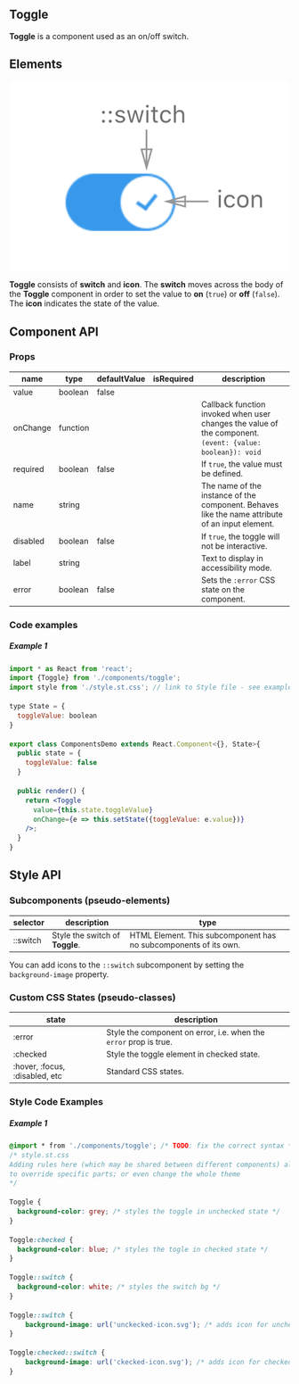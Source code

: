 ## Toggle

**Toggle** is a component used as an on/off switch.

## Elements

![elements](./assets/elements.png)

**Toggle** consists of **switch** and **icon**. The **switch** moves across the body of the **Toggle** component in order to set the value to **on** (`true`) or **off** (`false`). The **icon** indicates the state of the value.

## Component API

### Props

| name     | type   | defaultValue | isRequired | description                              |
| -------- | ------ | ------------ | :--------- | ---------------------------------------- |
| value    | boolean   | false     |            |                                          |
| onChange | function |      |   | Callback function invoked when user changes the value of the component. <br> `(event: {value: boolean}): void` |
| required | boolean  | false      |            | If `true`, the value must be defined. |
| name     | string |              |            | The name of the instance of the component. Behaves like the name attribute of an input element. |
| disabled | boolean   | false     |       | If `true`, the toggle will not be interactive. |
| label    | string |          |            | Text to display in accessibility mode.    |
| error    | boolean   | false   |       | Sets the `:error` CSS state on the component. |

### Code examples

##### Example 1

```jsx
import * as React from 'react';
import {Toggle} from './components/toggle';
import style from './style.st.css'; // link to Style file - see examples of style files below

type State = {
  toggleValue: boolean
}

export class ComponentsDemo extends React.Component<{}, State>{
  public state = {
    toggleValue: false
  }

  public render() {
    return <Toggle
      value={this.state.toggleValue}
      onChange={e => this.setState({toggleValue: e.value})}
    />;
  }
}
```

## Style API

### Subcomponents (pseudo-elements)

| selector | description          | type               |
| -------- | --------------- | ----------------------- |
| ::switch | Style the switch of **Toggle**. | HTML Element. This subcomponent has no subcomponents of its own. |

You can add icons to the `::switch` subcomponent by setting the `background-image` property.

### Custom CSS States (pseudo-classes)

| state             | description                              |
| ------------------------------ | --------------------------- |
| :error            | Style the component on error, i.e. when the `error` prop is true. |
| :checked          | Style the toggle element in checked state. |
| :hover, :focus, :disabled, etc | Standard CSS states.           |

### Style Code Examples

##### Example 1

```css
@import * from './components/toggle'; /* TODO: fix the correct syntax */
/* style.st.css
Adding rules here (which may be shared between different components) allows us
to override specific parts; or even change the whole theme
*/

Toggle {
  background-color: grey; /* styles the toggle in unchecked state */
}

Toggle:checked {
  background-color: blue; /* styles the togle in checked state */
}

Toggle::switch {
  background-color: white; /* styles the switch bg */
}

Toggle::switch {
    background-image: url('unckecked-icon.svg'); /* adds icon for unchecked state */
}

Toggle:checked::switch {
    background-image: url('ckecked-icon.svg'); /* adds icon for checked state */
}

```
